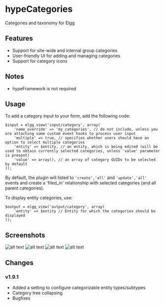 hypeCategories
==============

Categories and taxonomy for Elgg

## Features ##

* Support for site-wide and internal group categories
* User-friendly UI for adding and managing categories
* Support for category icons

## Notes ##

* hypeFramework is not required

## Usage ##

To add a category input to your form, add the following code:

```
$input = elgg_view('input/category', array(
	'name_override' => 'my_categories', // do not include, unless you are attaching some custom event hooks to process user input
	'multiple' => true, // specifies whether users should have an option to select multiple categories
	'entity' => $entity, // an entity, which is being edited (will be used to obtain currently selected categories, unless 'value' parameter is present)
	'value' => array(), // an array of category GUIDs to be selected by default
));
```

By default, the plugin will listed to ```'create','all'``` and ```'update','all'``` events
and create a 'filed_in' relationship with selected categories (and all parent
categories).

To display entity categories, use:

```
$output = elgg_view('output/category', array(
	'entity' => $entity // Entity for which the categories should be displayed
));
```


## Screenshots ##

![alt text](https://raw.github.com/hypeJunction/hypeCategories/master/screenshots/manager.png "Category Management Tool")
![alt text](https://raw.github.com/hypeJunction/hypeCategories/master/screenshots/formfield.png "Form Field")
![alt text](https://raw.github.com/hypeJunction/hypeCategories/master/screenshots/page.png "Categories Overview Page")
![alt text](https://raw.github.com/hypeJunction/hypeCategories/master/screenshots/fullview.png "Category Full View")


## Changes ##

### v1.9.1 ###
* Added a setting to configure categorizable entity types/subtypes
* Category tree collapsing
* Bugfixes
